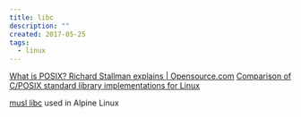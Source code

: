 ```yaml
---
title: libc
description: ""
created: 2017-05-25
tags:
  - linux
---
```


[What is POSIX? Richard Stallman explains | Opensource.com](https://opensource.com/article/19/7/what-posix-richard-stallman-explains)
[Comparison of C/POSIX standard library implementations for Linux](http://www.etalabs.net/compare_libcs.html)

[musl libc](http://www.musl-libc.org/) used in Alpine Linux
